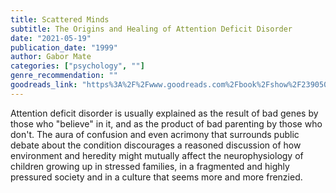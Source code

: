 ```yaml
---
title: Scattered Minds
subtitle: The Origins and Healing of Attention Deficit Disorder
date: "2021-05-19"
publication_date: "1999"
author: Gabor Mate
categories: ["psychology", ""]
genre_recommendation: ""
goodreads_link: "https%3A%2F%2Fwww.goodreads.com%2Fbook%2Fshow%2F2390505.Scattered_Minds"
---
```


Attention deficit disorder is usually explained as the result of bad genes by those who &quot;believe&quot; in it, and as the product of bad parenting by those who don&#39;t. The aura of confusion and even acrimony that surrounds public debate about the condition discourages a reasoned discussion of how environment and heredity might mutually affect the neurophysiology of children growing up in stressed families, in a fragmented and highly pressured society and in a culture that seems more and more frenzied.
